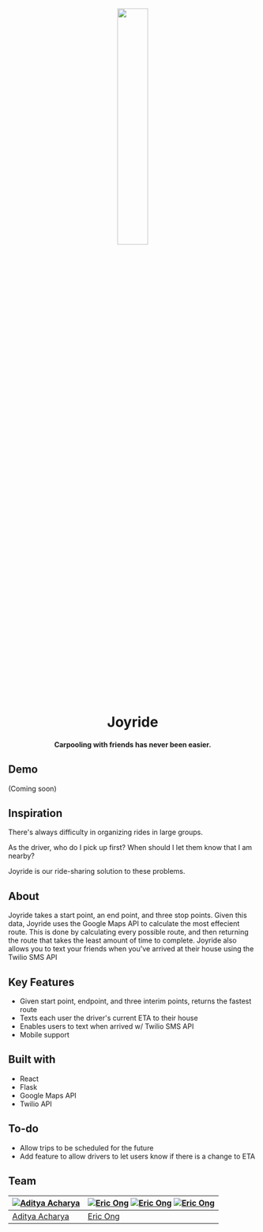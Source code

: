 
<h1 align="center"
<br>
<p align="center"><img src="./frontend/src/assets/hex_redone.png" width="35%"/></p>
<br>
Joyride
<br>
</h1>
<h4 align="center">Carpooling with friends has never been easier.</h4>

## Demo
(Coming soon)

## Inspiration
There's always difficulty in organizing rides in large groups.

As the driver, who do I pick up first?
When should I let them know that I am nearby?

Joyride is our ride-sharing solution to these problems.

## About
Joyride takes a start point, an end point, and three stop points. Given this data, Joyride uses the Google Maps API to calculate the most effecient route. This is done by calculating every possible route, and then returning the route that takes the least amount of time to complete. Joyride also allows you to text your friends when you've arrived at their house using the Twilio SMS API

## Key Features
* Given start point, endpoint, and three interim points, returns the fastest route
* Texts each user the driver's current ETA to their house
* Enables users to text when arrived w/ Twilio SMS API
* Mobile support

## Built with 
* React
* Flask
* Google Maps API
* Twilio API

## To-do
* Allow trips to be scheduled for the future
* Add feature to allow drivers to let users know if there is a change to ETA

## Team

[![Aditya Acharya](https://avatars1.githubusercontent.com/u/12688534?v=3&s=144)](https://github.com/iharsh234)  | [![Eric Ong](https://github.com/iharsh234/WebApp/blob/master/images/quandl.jpg)](https://www.quandl.com/) [![Eric Ong](https://github.com/iharsh234/WebApp/blob/master/images/quandl.jpg)](https://www.quandl.com/) [![Eric Ong](https://github.com/iharsh234/WebApp/blob/master/images/quandl.jpg)](https://www.quandl.com/)
---|---
[Aditya Acharya](https://github.com/iharsh234) |[Eric Ong](https://www.quandl.com)|[Eric Ong](https://www.quandl.com)|[Eric Ong](https://www.quandl.com)
